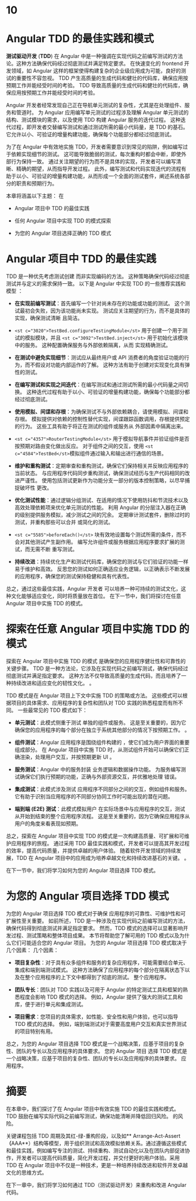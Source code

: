 # <st c="0">10</st>

# <st c="3">Angular TDD 的最佳实践和模式</st>

**<st c="47">测试驱动开发</st>** <st c="71">(</st>**<st c="73">TDD</st>**<st c="76">) 在 Angular 中是一种强调在实现代码之前编写测试的方法论。<st c="122">这种方法确保代码经过彻底测试并满足特定要求。</st> <st c="176">在快速变化的 frontend 开发领域，如 Angular 这样的框架使得构建复杂的企业级应用成为可能，良好的测试的重要性不容忽视。</st> <st c="263">TDD 产生高质量的生成代码和健壮的代码库，确保应用按预期工作并能经受时间的考验。</st> <st c="463">TDD 导致高质量的生成代码和健壮的代码库，确保应用按预期工作并能经受时间的考验。</st>

<st c="610">Angular 开发者经常发现自己正在导航单元测试的复杂性，尤其是在处理组件、服务和管道时。</st> <st c="760">为 Angular 应用编写单元测试的过程涉及理解 Angular 单元测试的结构、测试模块的需求，以及使用 TDD 构建 Angular 服务的迭代过程。</st> <st c="988">这种迭代过程，即开发者交替编写测试和通过测试所需的最小代码量，是 TDD 的基石。</st> <st c="1151">它允许以小、可验证的增量构建功能，确保每个功能部分都经过彻底测试。</st>

<st c="1283">为了在 Angular 中有效地实施 TDD，开发者需要意识到常见的陷阱，例如编写过于依赖实现细节的测试。</st> <st c="1445">这可能导致脆弱的测试，每次重构时都会中断，即使外部行为保持一致。</st> <st c="1560">通过关注期望的行为而不是具体的实现，开发者可以编写清晰、精确的期望，从而指导开发过程。</st> <st c="1722">此外，编写测试和代码实现迭代的流程有助于以小、可验证的增量构建功能，从而形成一个全面的测试套件，阐述系统各部分的职责和预期行为。</st>

<st c="1981">本章将涵盖以下主题：</st> <st c="2022">在</st>

+   <st c="2035">Angular 项目中 TDD 的最佳实践</st>

+   <st c="2078">任何 Angular 项目中实现 TDD 的模式探索</st>

+   <st c="2141">为您的 Angular 项目选择正确的 TDD 模式</st>

# <st c="2197">Angular 项目中 TDD 的最佳实践</st>

<st c="2240">TDD 是一种优先考虑测试创建</st> <st c="2292">而非实现编码的方法。</st> <st c="2323">这种策略确保代码经过彻底测试并与定义的需求保持一致。</st> <st c="2415">以下是 Angular 中实现 TDD 的一些推荐实践和模型</st> <st c="2483">：</st>

+   **<st c="2494">在实现前编写测试</st>**<st c="2530">：首先编写一个针对尚未存在的功能或功能的测试。</st> <st c="2612">这个测试最初会失败，因为该功能尚未实现。</st> <st c="2691">测试应关注期望的行为，而不是具体的实现，确保测试清晰</st> <st c="2810">且简洁。</st>

+   `<st c="3020">TestBed.configureTestingModule</st>` <st c="3050">用于创建一个用于测试的模拟模块，并且</st> `<st c="3092">TestBed.inject</st>` <st c="3106">用于初始化该模块中的服务。</st> <st c="3149">这种配置确保服务与外部依赖隔离，从而</st> <st c="3242">实现精确测试。</st>

+   **<st c="3259">在测试中避免实现细节</st>**<st c="3297">：测试应从最终用户或 API 消费者的角度验证功能的行为，而不假设对功能内部运作的了解。</st> <st c="3473">这种方法有助于创建对实现变化具有弹性的测试。</st>

+   **<st c="3563">在编写测试和实现之间迭代</st>**<st c="3612">：在编写测试和通过测试所需的最小代码量之间切换。</st> <st c="3704">这种迭代过程有助于以小、可验证的增量构建功能，确保每个功能部分都</st> <st c="3837">经过彻底测试。</st>

+   **<st c="3855">使用模拟、间谍和存根</st>**<st c="3883">：为确保测试不与外部依赖耦合，请使用模拟、间谍和存根。</st> <st c="3980">模拟提供对依赖的控制性替代实现，间谍跟踪函数调用，存根提供预定的行为。</st> <st c="4119">这些工具有助于将正在测试的组件或服务从</st> <st c="4192">外部因素中隔离出来。</st>

+   `<st c="4357">RouterTestingModule</st>` <st c="4376">用于模拟导航事件并验证组件是否按预期对路由变化做出反应。</st> <st c="4470">对于组件之间的交互，使用</st> `<st c="4584">TestBed</st>`<st c="4591">模拟组件通过输入和输出进行通信的场景。</st>

+   **<st c="4592">维护和重构测试</st>**<st c="4620">：定期审查和重构测试，确保它们保持相关并反映应用程序的当前状态。</st> <st c="4746">与应用程序代码同步重构测试，确保测试经历与生产代码相同的改进严谨性。</st> <st c="4881">使用包括测试更新作为功能分支一部分的版本控制策略，以尽早捕捉破坏性</st> <st c="4986">更改。</st>

+   **<st c="5000">优化测试性能</st>**<st c="5026">：通过逻辑分组测试、在适用的情况下使用防抖和节流技术以及高效处理依赖项来优化单元测试的性能。</st> <st c="5198">利用 Angular 的分层注入器在正确的级别提供服务模拟，减少测试之间的冗余。</st> <st c="5317">定期审计测试套件，删除过时的测试，并重构那些可以合并</st> <st c="5411">或简化的测试。</st>

+   `<st c="5585">beforeEach()</st>` <st c="5597">块有效地设置每个测试所需的条件，而不会对其他测试产生副作用。</st> <st c="5703">编写允许组件或服务根据应用程序要求扩展的测试，而无需不断</st> <st c="5834">重写测试。</st>

+   **<st c="5848">持续改进</st>**<st c="5871">：持续优化生产和测试代码库，确保您的测试与它们验证的功能一样易于维护和高效。</st> <st c="6021">反思您的测试如何正确适应业务逻辑，以正确表示不断发展的应用程序，确保您的测试保持稳健和具有代表性。</st>

<st c="6192">总之，通过这些最佳实践，Angular 开发者</st> <st c="6251">可以培养一种可持续的测试文化，这种文化能够适应变化，同时将质量放在首位。</st> <st c="6351">在下一节中，我们将探讨在任意</st> <st c="6425">Angular 项目中实施 TDD 的模式。</st>

# <st c="6441">探索在任意 Angular 项目中实施 TDD 的模式</st>

<st c="6504">探索在 Angular 项目中实施 TDD 的模式</st> <st c="6544">是确保您的应用程序健壮性和可靠性的关键步骤。</st> <st c="6653">TDD 是一种方法论，它涉及在实现代码之前编写测试，确保代码经过彻底测试并满足指定要求。</st> <st c="6823">这种方法不仅导致高质量的生成代码，而且培养了一种持续改进和适应变化的韧性文化。</st> <st c="6952">。</st>

<st c="6968">TDD 模式是在 Angular 项目上下文中实施 TDD 的策略或方法。</st> <st c="7071">这些模式可以根据项目的具体需求、应用程序的复杂性和团队对 TDD 实践的熟悉程度而有所不同。</st> <st c="7221">一些最常见的 TDD 模式如下：</st>

+   **<st c="7273">单元测试</st>**<st c="7286">：此模式侧重于测试</st> <st c="7320">单独的组件或服务。</st> <st c="7369">这是至关重要的，因为它确保您的应用程序的每个部分在独立于系统其他部分的情况下按预期工作。</st> <st c="7486">。</st>

+   **<st c="7497">组件测试</st>**<st c="7515">：Angular 应用程序是围绕组件构建的</st> <st c="7548">，使它们成为用户界面的重要组成部分。</st> <st c="7622">在 Angular 项目中实施 TDD 时，从测试组件开始可以确保它们正确渲染，处理用户交互，并按预期更新 UI</st> <st c="7778">。</st>

+   **<st c="7790">服务测试</st>**<st c="7806">：Angular 中的服务封装</st> <st c="7840">业务逻辑和数据操作功能。</st> <st c="7889">为服务编写测试确保它们执行预期的功能，正确与外部资源交互，并优雅地处理</st> <st c="8023">错误。</st>

+   **<st c="8041">集成测试</st>**<st c="8061">：此模式涉及测试</st> <st c="8093">应用程序不同部分之间的交互，例如组件和服务。</st> <st c="8187">它有助于识别当应用程序的不同部分协同工作时可能出现的潜在问题。</st>

+   **<st c="8287">端到端 (E2E) 测试</st>**<st c="8312">：此模式模拟用户</st> <st c="8342">在实际场景中与应用程序的交互，测试从开始到结束的整个应用程序流程。</st> <st c="8461">这是至关重要的，因为它确保应用程序从用户的角度来看表现如预期。</st>

<st c="8558">总之，探索在 Angular 项目中实现 TDD 的模式是一次构建高质量、可扩展和可维护应用程序的旅程。</st> <st c="8589">通过采用 TDD 最佳实践和模式，开发者可以提高其开发过程的效率，提高代码质量，并提供卓越的用户体验。</st> <st c="8715">随着软件开发领域的持续发展，TDD 在 Angular 项目中的应用成为培养卓越文化和持续改进基石的关键。</st> <st c="8892">。</st>

<st c="9083">在下一节中，我们将学习如何为您的</st> <st c="9154">Angular 项目选择 TDD 模式。</st>

# <st c="9170">为您的 Angular 项目选择 TDD 模式</st>

<st c="9218">为您的 Angular 项目选择 TDD 模式对于确保</st> <st c="9241">应用程序的可靠性、可维护性和可扩展性至关重要。</st> <st c="9290">如前所述，TDD 是一种涉及在实现代码之前编写测试的方法，确保代码得到彻底测试并满足指定要求。</st> <st c="9362">然而，TDD 模式的选择可以显著影响开发过程、测试策略和整体项目成果。</st> <st c="9557">本节将帮助您了解可用的 TDD 模式以及为什么它们可能适合您的 Angular 项目。</st> <st c="9690">为您的 Angular 项目选择 TDD 模式取决于</st> <st c="9824">几个因素：</st> <st c="9883">几个因素：</st>

+   **<st c="9899">项目复杂性</st>**<st c="9918">：对于具有众多组件和服务的复杂应用程序，可能需要结合单元、集成和端到端测试模式。</st> <st c="10064">这种方法确保了应用程序的每个部分在隔离状态下以及在整个应用程序的上下文中都得到了彻底的测试。</st> <st c="10188">整个应用程序。</st>

+   **<st c="10207">团队专长</st>**<st c="10222">：团队对 TDD 实践以及可用于 Angular 的特定测试工具和框架的熟悉程度会影响 TDD 模式的选择。</st> <st c="10376">例如，Angular 提供了强大的测试工具和库，便于进行单元和集成测试。</st>

+   **<st c="10491">项目需求</st>**<st c="10512">：您项目的具体需求，如性能、安全性和用户体验，也可以指导 TDD 模式的选择。</st> <st c="10652">例如，端到端测试对于需要高度用户交互和真实世界测试的项目特别有用。</st>

<st c="10783">总之，为您的 Angular 项目选择 TDD 模式是一个战略决策，应基于项目的复杂性、团队的专长以及应用程序的具体要求。</st> <st c="10818">您的 Angular 项目</st> <st c="10843">选择 TDD 模式是一个战略决策，应基于项目的复杂性、团队的专长以及应用程序的具体要求。</st> <st c="10973">应用程序。</st>

# <st c="10989">摘要</st>

<st c="10997">在本章中，我们探讨了在 Angular 项目中有效实施 TDD 的最佳实践和模式。</st> <st c="11109">TDD 鼓励在编写实际代码之前编写测试，确保功能清晰并降低回归风险。</st> <st c="11232">的风险。</st>

关键课程包括 TDD 周期及其红-绿-重构阶段，以及如**<st c="11340"> Arrange-Act-Assert</st>**（**<st c="11360">AAA</st>**<st c="11363">）结构等模型，用于组织测试和高效模拟依赖关系。通过遵循这些模式和最佳实践，例如编写专注的测试、持续重构、测试自动化以及在团队内部促进协作，开发者可以提高代码质量，简化开发过程，并交付更好的用户体验。采用 TDD 在 Angular 项目中不仅是一种技术，更是一种培养持续改进和软件开发卓越文化的思维方式。

在下一章中，我们将学习如何通过 TDD（测试驱动开发）来重构和改进 Angular 代码。

